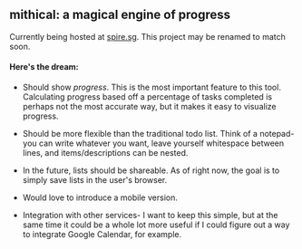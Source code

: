 mithical: a magical engine of progress
---------------------

Currently being hosted at [spire.sg](http://spire.sg). This project may be renamed to match soon. 


#### Here's the dream:

* Should show *progress*. This is the most important feature to this tool. Calculating progress based off a percentage of tasks completed is perhaps not the most accurate way, but it makes it easy to visualize progress.

* Should be more flexible than the traditional todo list. Think of a notepad- you can write whatever you want, leave yourself whitespace between lines, and items/descriptions can be nested.

* In the future, lists should be shareable. As of right now, the goal is to simply save lists in the user's browser.

* Would love to introduce a mobile version. 

* Integration with other services- I want to keep this simple, but at the same time it could be a whole lot more useful if I could figure out a way to integrate Google Calendar, for example.

